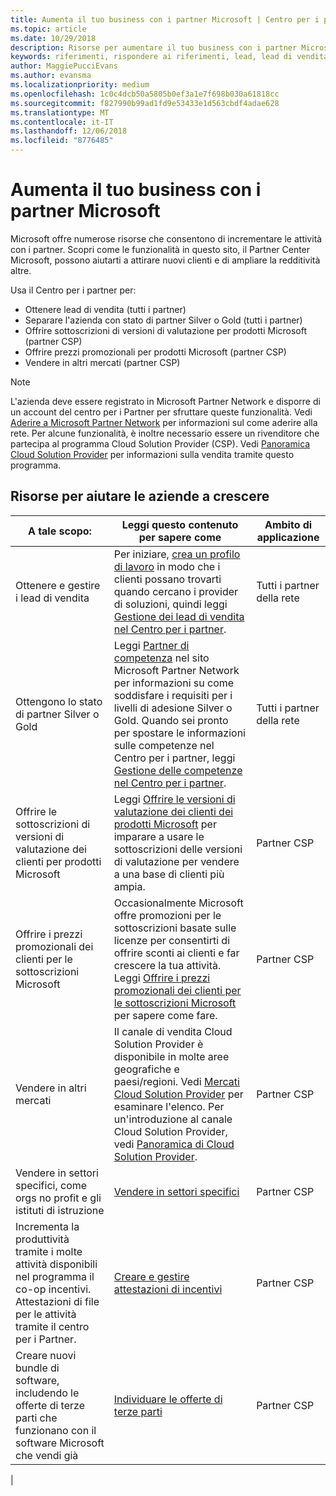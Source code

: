 ```yaml
---
title: Aumenta il tuo business con i partner Microsoft | Centro per i partner
ms.topic: article
ms.date: 10/29/2018
description: Risorse per aumentare il tuo business con i partner Microsoft. Include come ottenere i lead di vendita (riferimenti) da Microsoft.
keywords: riferimenti, rispondere ai riferimenti, lead, lead di vendita, profilo di marketing, profilo aziendale, aumentare il business, opportunità commerciali, competenze, appartenenza silver, appartenenza gold, offerte di versioni di valutazione, espansione del mercato, cloud nazionale
author: MaggiePucciEvans
ms.author: evansma
ms.localizationpriority: medium
ms.openlocfilehash: 1c0c4dcb50a5805b0ef3a1e7f698b030a61818cc
ms.sourcegitcommit: f827990b99ad1fd9e53433e1d563cbdf4adae628
ms.translationtype: MT
ms.contentlocale: it-IT
ms.lasthandoff: 12/06/2018
ms.locfileid: "8776485"
---
```

# <a name="grow-your-microsoft-partner-business"></a>Aumenta il tuo business con i partner Microsoft 

Microsoft offre numerose risorse che consentono di incrementare le attività con i partner. Scopri come le funzionalità in questo sito, il Partner Center Microsoft, possono aiutarti a attirare nuovi clienti e di ampliare la redditività altre.

Usa il Centro per i partner per:

- Ottenere lead di vendita (tutti i partner)
- Separare l'azienda con stato di partner Silver o Gold (tutti i partner)
- Offrire sottoscrizioni di versioni di valutazione per prodotti Microsoft (partner CSP)
- Offrire prezzi promozionali per prodotti Microsoft (partner CSP)
- Vendere in altri mercati (partner CSP)

> [!NOTE]  
> L'azienda deve essere registrato in Microsoft Partner Network e disporre di un account del centro per i Partner per sfruttare queste funzionalità. Vedi [Aderire a Microsoft Partner Network](mpn-overview.md) per informazioni sul come aderire alla rete. Per alcune funzionalità, è inoltre necessario essere un rivenditore che partecipa al programma Cloud Solution Provider (CSP). Vedi [Panoramica Cloud Solution Provider](csp-overview.md) per informazioni sulla vendita tramite questo programma.

## <a name="resources-to-help-your-business-grow"></a>Risorse per aiutare le aziende a crescere

|  **A tale scopo:**  |  **Leggi questo contenuto per sapere come**  |  **Ambito di applicazione**  |
|--------------|-----------|--------------
| Ottenere e gestire i lead di vendita | Per iniziare, [crea un profilo di lavoro](create-a-marketing-profile.md) in modo che i clienti possano trovarti quando cercano i provider di soluzioni, quindi leggi [Gestione dei lead di vendita nel Centro per i partner](responding-to-referrals.md). | Tutti i partner della rete |
| Ottengono lo stato di partner Silver o Gold | Leggi [Partner di competenza](https://partner.microsoft.com/membership/competencies) nel sito Microsoft Partner Network per informazioni su come soddisfare i requisiti per i livelli di adesione Silver o Gold. Quando sei pronto per spostare le informazioni sulle competenze nel Centro per i partner, leggi [Gestione delle competenze nel Centro per i partner](competencies.md). | Tutti i partner della rete |
| Offrire le sottoscrizioni di versioni di valutazione dei clienti per prodotti Microsoft | Leggi [Offrire le versioni di valutazione dei clienti dei prodotti Microsoft](offer-your-customers-trials-of-microsoft-products.md) per imparare a usare le sottoscrizioni delle versioni di valutazione per vendere a una base di clienti più ampia.| Partner CSP |
| Offrire i prezzi promozionali dei clienti per le sottoscrizioni Microsoft  | Occasionalmente Microsoft offre promozioni per le sottoscrizioni basate sulle licenze per consentirti di offrire sconti ai clienti e far crescere la tua attività. Leggi [Offrire i prezzi promozionali dei clienti per le sottoscrizioni Microsoft](promotions.md) per sapere come fare. | Partner CSP |
| Vendere in altri mercati | Il canale di vendita Cloud Solution Provider è disponibile in molte aree geografiche e paesi/regioni. Vedi [Mercati Cloud Solution Provider](agreements.md) per esaminare l'elenco. Per un'introduzione al canale Cloud Solution Provider, vedi [Panoramica di Cloud Solution Provider](csp-overview.md).  | Partner CSP |
Vendere in settori specifici, come orgs no profit e gli istituti di istruzione|[Vendere in settori specifici](get-special-pricing-for-offers.md)|Partner CSP|
|Incrementa la produttività tramite i molte attività disponibili nel programma il co-op incentivi. Attestazioni di file per le attività tramite il centro per i Partner.| [Creare e gestire attestazioni di incentivi](create-incentives-claims.md)|Partner CSP|
|Creare nuovi bundle di software, includendo le offerte di terze parti che funzionano con il software Microsoft che vendi già|[Individuare le offerte di terze parti](third-party-offers.md)|Partner CSP|
|
